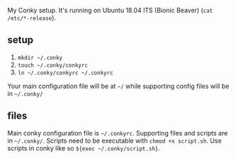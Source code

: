 My Conky setup. It's running on Ubuntu 18.04 lTS (Bionic Beaver) (`cat /etc/*-release`). 

## setup

1. `mkdir ~/.conky`
2. `touch ~/.conky/conkyrc`
3. `ln ~/.conky/conkyrc ~/.conkyrc`

Your main configuration file will be at `~/` while supporting config files will be in `~/.conky/`

## files

Main conky configuration file is `~/.conkyrc`. 
Supporting files and scripts are in `~/.conky/`. 
Scripts need to be executable with `chmod +x script.sh`. Use scripts in conky like so `${exec ~/.conky/script.sh}`.
